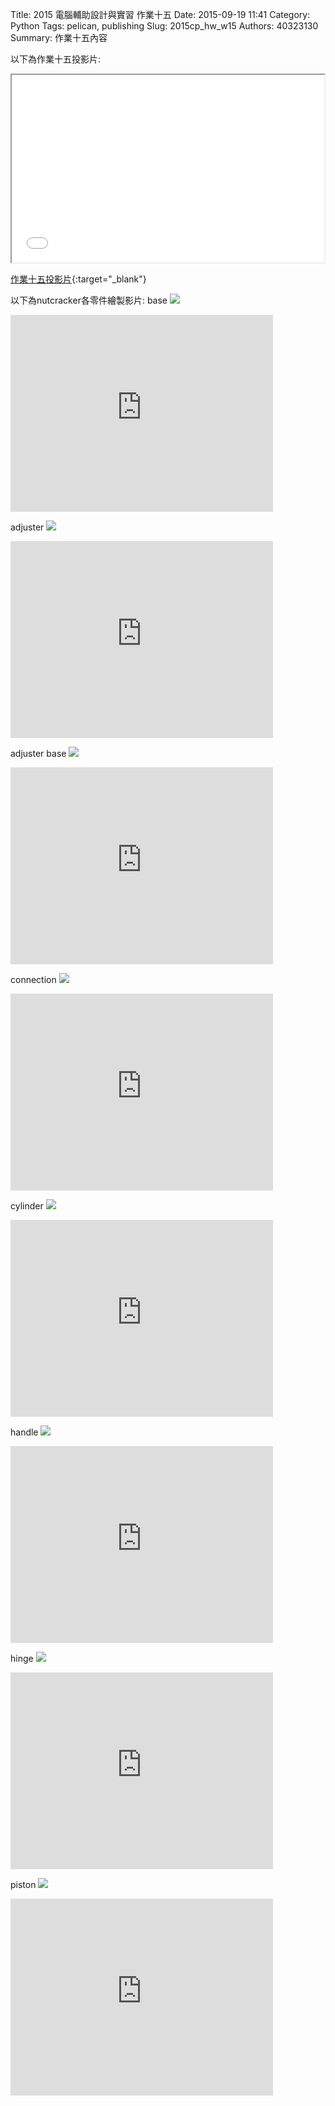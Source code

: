 Title: 2015 電腦輔助設計與實習 作業十五
Date: 2015-09-19 11:41
Category: Python
Tags: pelican, publishing
Slug: 2015cp_hw_w15
Authors: 40323130
Summary: 作業十五內容

以下為作業十五投影片:

<iframe src="40323130_cp_w15_p.html" width="500" height="300"></iframe>

[作業十五投影片](40323130_cp_w15_p.html){:target="_blank"}

以下為nutcracker各零件繪製影片:
base
<img src="https://copy.com/AqR3VA4BPSNdC7wl">
<iframe width="420" height="315" src="https://www.youtube.com/embed/Rx33R3QemL0" frameborder="0" allowfullscreen></iframe>

adjuster
<img src="https://copy.com/MLSBcp2EhXxKwtPQ">
<iframe width="420" height="315" src="https://www.youtube.com/embed/7EovSwbuF-w" frameborder="0" allowfullscreen></iframe>

adjuster base
<img src="https://copy.com/ilRxnb6djCjuDfWb">
<iframe width="420" height="315" src="https://www.youtube.com/embed/8V2P92mCcJ0" frameborder="0" allowfullscreen></iframe>

connection
<img src="https://copy.com/kEM6suRVDEJLGEyM">
<iframe width="420" height="315" src="https://www.youtube.com/embed/qxIQrDbTXs0" frameborder="0" allowfullscreen></iframe>

cylinder
<img src="https://copy.com/eZCT3DHt4wBSE0eC">
<iframe width="420" height="315" src="https://www.youtube.com/embed/AKiSvB_jw98" frameborder="0" allowfullscreen></iframe>

handle
<img src="https://copy.com/JeoROuSgnKvDNIZL">
<iframe width="420" height="315" src="https://www.youtube.com/embed/VI0IrNH265U" frameborder="0" allowfullscreen></iframe>

hinge
<img src="https://copy.com/9FaGhDpACUgDNzIL">
<iframe width="420" height="315" src="https://www.youtube.com/embed/-6uWnlrT2W4" frameborder="0" allowfullscreen></iframe>

piston
<img src="https://copy.com/9FaGhDpACUgDNzIL">
<iframe width="420" height="315" src="https://www.youtube.com/embed/HbuKw4KnDBQ" frameborder="0" allowfullscreen></iframe>